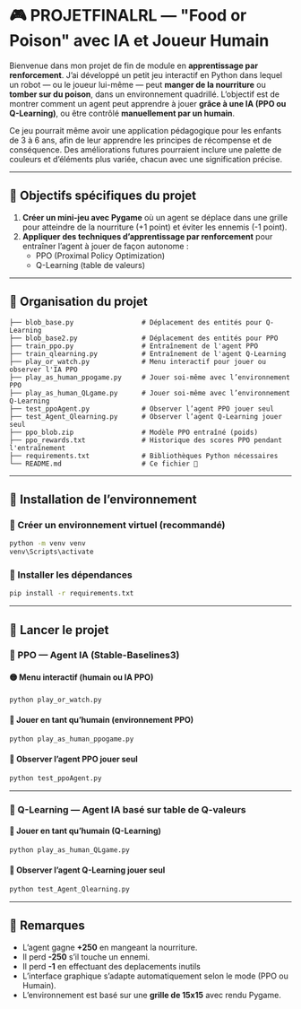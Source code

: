 # 🎮 PROJETFINALRL — "Food or Poison" avec IA et Joueur Humain

Bienvenue dans mon projet de fin de module en **apprentissage par renforcement**. J’ai développé un petit jeu interactif en Python dans lequel un robot — ou le joueur lui-même — peut **manger de la nourriture** ou **tomber sur du poison**, dans un environnement quadrillé. L’objectif est de montrer comment un agent peut apprendre à jouer **grâce à une IA (PPO ou Q-Learning)**, ou être contrôlé **manuellement par un humain**.

Ce jeu pourrait même avoir une application pédagogique pour les enfants de 3 à 6 ans, afin de leur apprendre les principes de récompense et de conséquence. Des améliorations futures pourraient inclure une palette de couleurs et d’éléments plus variée, chacun avec une signification précise.

---

## 🎯 Objectifs spécifiques du projet

1. **Créer un mini-jeu avec Pygame** où un agent se déplace dans une grille pour atteindre de la nourriture (+1 point) et éviter les ennemis (-1 point).
2. **Appliquer des techniques d’apprentissage par renforcement** pour entraîner l’agent à jouer de façon autonome :
   - PPO (Proximal Policy Optimization)
   - Q-Learning (table de valeurs)

---

## 📁 Organisation du projet

```
├── blob_base.py                 # Déplacement des entités pour Q-Learning
├── blob_base2.py                # Déplacement des entités pour PPO
├── train_ppo.py                 # Entraînement de l'agent PPO
├── train_qlearning.py           # Entraînement de l'agent Q-Learning
├── play_or_watch.py             # Menu interactif pour jouer ou observer l'IA PPO
├── play_as_human_ppogame.py     # Jouer soi-même avec l’environnement PPO
├── play_as_human_QLgame.py      # Jouer soi-même avec l’environnement Q-Learning
├── test_ppoAgent.py             # Observer l’agent PPO jouer seul
├── test_Agent_Qlearning.py      # Observer l’agent Q-Learning jouer seul
├── ppo_blob.zip                 # Modèle PPO entraîné (poids)
├── ppo_rewards.txt              # Historique des scores PPO pendant l'entraînement
├── requirements.txt             # Bibliothèques Python nécessaires
└── README.md                    # Ce fichier 📄
```

---

## 🧪 Installation de l’environnement

### 🔹 Créer un environnement virtuel (recommandé)

```bash
python -m venv venv
venv\Scripts\activate
```

### 🔹 Installer les dépendances

```bash
pip install -r requirements.txt
```

---

## 🚀 Lancer le projet

### 🧠 PPO — Agent IA (Stable-Baselines3)

#### 🟡 Menu interactif (humain ou IA PPO)
```bash
python play_or_watch.py
```

#### 👤 Jouer en tant qu’humain (environnement PPO)
```bash
python play_as_human_ppogame.py
```

#### 🤖 Observer l’agent PPO jouer seul
```bash
python test_ppoAgent.py
```

---

### 📘 Q-Learning — Agent IA basé sur table de Q-valeurs

#### 👤 Jouer en tant qu’humain (Q-Learning)
```bash
python play_as_human_QLgame.py
```

#### 🤖 Observer l’agent Q-Learning jouer seul
```bash
python test_Agent_Qlearning.py
```

---

## 📝 Remarques

- L’agent gagne **+250** en mangeant la nourriture.
- Il perd **-250** s’il touche un ennemi.
- Il perd **-1** en effectuant des deplacements inutils
- L’interface graphique s’adapte automatiquement selon le mode (PPO ou Humain).
- L’environnement est basé sur une **grille de 15x15** avec rendu Pygame.
